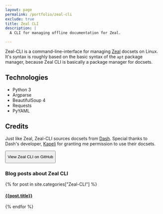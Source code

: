 ```yaml
---
layout: page
permalink: /portfolio/zeal-cli
exclude: true
title: Zeal CLI
description: |
  A CLI for managing offline documentation for Zeal.

---
```

<style>
    button{
        height: 40px;
    }
</style>

Zeal-CLI is a command-line-interface for managing [Zeal](https://zealdocs.org/) docsets on Linux. It's syntax is roughly based on the basic syntax of the `apt` package manager, because Zeal CLI is basically a package manager for docsets.


## Technologies
- Python 3
- Argparse
- BeautifulSoup 4
- Requests
- PyYAML


## Credits
Just like Zeal, Zeal-CLI sources docsets from [Dash](https://kapeli.com/dash). Special thanks to Dash's developer, [Kapeli](https://github.com/Kapeli) for granting me permission to use their docsets.


<button onclick="location.href='https://github.com/morpheus636/zeal-cli'" type="button">View Zeal CLI on GitHub</button>


### Blog posts about Zeal CLI
  <div class="archive-group">
    {% for post in site.categories["Zeal-CLI"] %}
    <article class="archive-item">
      <h4><a href="{{ site.baseurl }}{{ post.url }}">{{post.title}}</a></h4>
    </article>
    {% endfor %}
  </div>